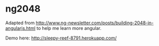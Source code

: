ng2048
======
Adapted from http://www.ng-newsletter.com/posts/building-2048-in-angularjs.html to help me learn more angular.

Demo here: http://sleepy-reef-8791.herokuapp.com/

